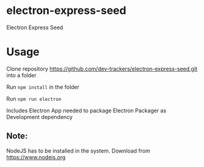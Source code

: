 # electron-express-seed
Electron Express Seed

# Usage

Clone repository https://github.com/dev-trackers/electron-express-seed.git into a folder

Run `npm install` in the folder

Run `npm run electron`

Includes Electron App needed to package Electron Packager as Development dependency

## Note:

NodeJS has to be installed in the system. Download from https://www.nodejs.org
